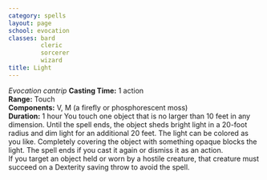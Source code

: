 ```yaml
---
category: spells
layout: page
school: evocation
classes: bard
         cleric
         sorcerer
         wizard
title: Light 
---
```

_Evocation cantrip_ 
**Casting Time:** 1 action    
**Range:** Touch    
**Components:** V, M (a firefly or phosphorescent moss)    
**Duration:** 1 hour 
You touch one object that is no larger than 10 feet in any dimension. Until the spell ends, the object sheds bright light in a 20-foot radius and dim light for an additional 20 feet. The light can be colored as you like. Completely covering the object with something opaque blocks the light. The spell ends if you cast it again or dismiss it as an action.    
If you target an object held or worn by a hostile creature, that creature must succeed on a Dexterity saving throw to avoid the spell.